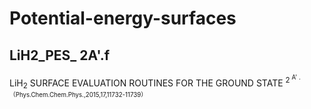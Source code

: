 # Potential-energy-surfaces
## LiH2_PES_ 2A'.f
LiH<sub>2</sub> SURFACE EVALUATION ROUTINES FOR THE GROUND STATE <sup>2<sup> A' .（Phys.Chem.Chem.Phys.,2015,17,11732-11739）
